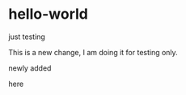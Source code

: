 # hello-world
just testing

This is a new change, I am doing it for testing only.




 newly added 
 
 here 
